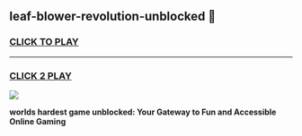 
## leaf-blower-revolution-unblocked 👋
<h3>
<a href="https://premium.freeplayer.one?title=leaf-blower-revolution-unblocked&ref=14F">CLICK TO PLAY</a></h3>
<hr>

<h3>
<a href="https://premium.freeplayer.one?title=leaf-blower-revolution-unblocked&ref=14F">CLICK 2 PLAY</a>
  
</h3>

<a href="https://premium.freeplayer.one?title=leaf-blower-revolution-unblocked&ref=12F/"><img src="https://clearcache.store/games.png"></a>


**worlds hardest game unblocked: Your Gateway to Fun and Accessible Online Gaming**
